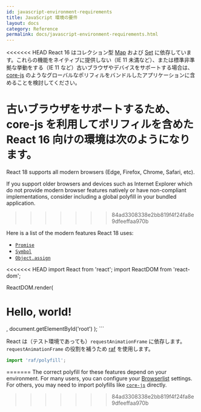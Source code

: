 ```yaml
---
id: javascript-environment-requirements
title: JavaScript 環境の要件
layout: docs
category: Reference
permalink: docs/javascript-environment-requirements.html
---
```


<<<<<<< HEAD
React 16 はコレクション型 [Map](https://developer.mozilla.org/en-US/docs/Web/JavaScript/Reference/Global_Objects/Map) および [Set](https://developer.mozilla.org/en-US/docs/Web/JavaScript/Reference/Global_Objects/Set) に依存しています。これらの機能をネイティブに提供しない（IE 11 未満など）、または標準非準拠な挙動をする（IE 11 など）古いブラウザやデバイスをサポートする場合は、[core-js](https://github.com/zloirock/core-js) のようなグローバルなポリフィルをバンドルしたアプリケーションに含めることを検討してください。

古いブラウザをサポートするため、core-js を利用してポリフィルを含めた React 16 向けの環境は次のようになります。
=======
React 18 supports all modern browsers (Edge, Firefox, Chrome, Safari, etc).

If you support older browsers and devices such as Internet Explorer which do not provide modern browser features natively or have non-compliant implementations, consider including a global polyfill in your bundled application.
>>>>>>> 84ad3308338e2bb819f4f24fa8e9dfeeffaa970b

Here is a list of the modern features React 18 uses:
- [`Promise`](https://developer.mozilla.org/en-US/docs/Web/JavaScript/Reference/Global_Objects/Promise)
- [`Symbol`](https://developer.mozilla.org/en-US/docs/Web/JavaScript/Reference/Global_Objects/Symbol)
- [`Object.assign`](https://developer.mozilla.org/en-US/docs/Web/JavaScript/Reference/Global_Objects/Object/assign)

<<<<<<< HEAD
import React from 'react';
import ReactDOM from 'react-dom';

ReactDOM.render(
  <h1>Hello, world!</h1>,
  document.getElementById('root')
);
```

React は（テスト環境であっても）`requestAnimationFrame` に依存します。
`requestAnimationFrame` の役割を補うため [raf](https://www.npmjs.com/package/raf) を使用します。

```js
import 'raf/polyfill';
```
=======
The correct polyfill for these features depend on your environment. For many users, you can configure your [Browserlist](https://github.com/browserslist/browserslist) settings. For others, you may need to import polyfills like [`core-js`](https://github.com/zloirock/core-js) directly.
>>>>>>> 84ad3308338e2bb819f4f24fa8e9dfeeffaa970b
